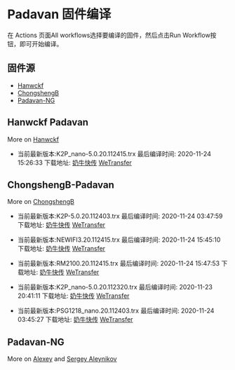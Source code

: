 # Padavan 固件编译
在 Actions 页面All workflows选择要编译的固件，然后点击Run Workflow按钮，即可开始编译。
## 固件源

- [Hanwckf](#Hanwckf-Padavan)
- [ChongshengB](#ChongshengB-Padavan)
- [Padavan-NG](#Padavan-NG)

## Hanwckf Padavan
More on [Hanwckf](https://github.com/hanwckf/rt-n56u/)

* 当前最新版本:K2P_nano-5.0.20.112415.trx  最后编译时间: 2020-11-24 15:26:33  下载地址: [奶牛快传](https://cowtransfer.com/s/7c9face2128e47)  [WeTransfer](https://we.tl/t-oagNEZNBFQ)




















## ChongshengB-Padavan
More on [ChongshengB](https://github.com/chongshengB/rt-n56u)



* 当前最新版本:K2P-5.0.20.112403.trx  最后编译时间: 2020-11-24 03:47:59  下载地址: [奶牛快传]()  [WeTransfer](https://we.tl/t-rwlEQcB3IV)

* 当前最新版本:NEWIFI3.20.112415.trx  最后编译时间: 2020-11-24 15:45:10  下载地址: [奶牛快传](https://cowtransfer.com/s/fa4f3195d6854f)  [WeTransfer](https://we.tl/t-NzLgDtxQHl)

* 当前最新版本:RM2100.20.112415.trx  最后编译时间: 2020-11-24 15:47:53  下载地址: [奶牛快传](https://cowtransfer.com/s/1f6e559b062745)  [WeTransfer](https://we.tl/t-NvHzhioaBo)

* 当前最新版本:K2P_nano-5.0.20.112320.trx  最后编译时间: 2020-11-23 20:41:11  下载地址: [奶牛快传](https://cowtransfer.com/s/a6946caa24b149)  [WeTransfer](https://we.tl/t-aSyZbGpzF1)

* 当前最新版本:PSG1218_nano.20.112403.trx  最后编译时间: 2020-11-24 03:45:27  下载地址: [奶牛快传]()  [WeTransfer](https://we.tl/t-QEMlhUqVqy)













## Padavan-NG
More on [Alexey](https://gitlab.com/dm38/padavan-ng) and [Sergey Aleynikov](https://github.com/dur-randir/padavan-ng)
